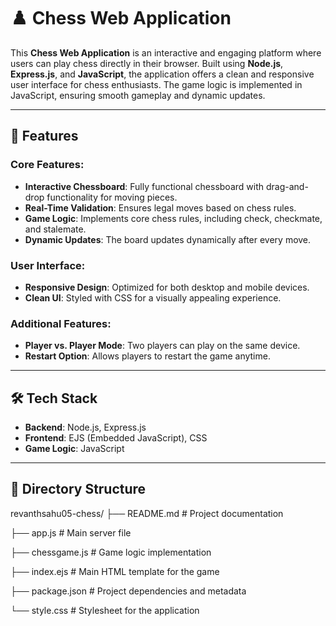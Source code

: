# ♟️ Chess Web Application

This **Chess Web Application** is an interactive and engaging platform where users can play chess directly in their browser. Built using **Node.js**, **Express.js**, and **JavaScript**, the application offers a clean and responsive user interface for chess enthusiasts. The game logic is implemented in JavaScript, ensuring smooth gameplay and dynamic updates.

---

## 🚀 Features

### Core Features:
- **Interactive Chessboard**: Fully functional chessboard with drag-and-drop functionality for moving pieces.
- **Real-Time Validation**: Ensures legal moves based on chess rules.
- **Game Logic**: Implements core chess rules, including check, checkmate, and stalemate.
- **Dynamic Updates**: The board updates dynamically after every move.

### User Interface:
- **Responsive Design**: Optimized for both desktop and mobile devices.
- **Clean UI**: Styled with CSS for a visually appealing experience.

### Additional Features:
- **Player vs. Player Mode**: Two players can play on the same device.
- **Restart Option**: Allows players to restart the game anytime.

---

## 🛠️ Tech Stack

- **Backend**: Node.js, Express.js
- **Frontend**: EJS (Embedded JavaScript), CSS
- **Game Logic**: JavaScript

---

## 📂 Directory Structure

revanthsahu05-chess/
├── README.md # Project documentation

├── app.js # Main server file

├── chessgame.js # Game logic implementation

├── index.ejs # Main HTML template for the game

├── package.json # Project dependencies and metadata

└── style.css # Stylesheet for the application
